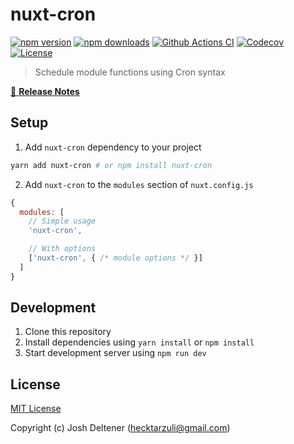 # nuxt-cron

[![npm version][npm-version-src]][npm-version-href]
[![npm downloads][npm-downloads-src]][npm-downloads-href]
[![Github Actions CI][github-actions-ci-src]][github-actions-ci-href]
[![Codecov][codecov-src]][codecov-href]
[![License][license-src]][license-href]

> Schedule module functions using Cron syntax

[📖 **Release Notes**](./CHANGELOG.md)

## Setup

1. Add `nuxt-cron` dependency to your project

```bash
yarn add nuxt-cron # or npm install nuxt-cron
```

2. Add `nuxt-cron` to the `modules` section of `nuxt.config.js`

```js
{
  modules: [
    // Simple usage
    'nuxt-cron',

    // With options
    ['nuxt-cron', { /* module options */ }]
  ]
}
```

## Development

1. Clone this repository
2. Install dependencies using `yarn install` or `npm install`
3. Start development server using `npm run dev`

## License

[MIT License](./LICENSE)

Copyright (c) Josh Deltener (hecktarzuli@gmail.com)

<!-- Badges -->
[npm-version-src]: https://img.shields.io/npm/v/nuxt-cron/latest.svg
[npm-version-href]: https://npmjs.com/package/nuxt-cron

[npm-downloads-src]: https://img.shields.io/npm/dt/nuxt-cron.svg
[npm-downloads-href]: https://npmjs.com/package/nuxt-cron

[github-actions-ci-src]: https://github.com/hecktarzuli/nuxt-cron/workflows/ci/badge.svg
[github-actions-ci-href]: https://github.com/hecktarzuli/nuxt-cron/actions?query=workflow%3Aci

[codecov-src]: https://img.shields.io/codecov/c/github/hecktarzuli/nuxt-cron.svg
[codecov-href]: https://codecov.io/gh/hecktarzuli/nuxt-cron

[license-src]: https://img.shields.io/npm/l/nuxt-cron.svg
[license-href]: https://npmjs.com/package/nuxt-cron
